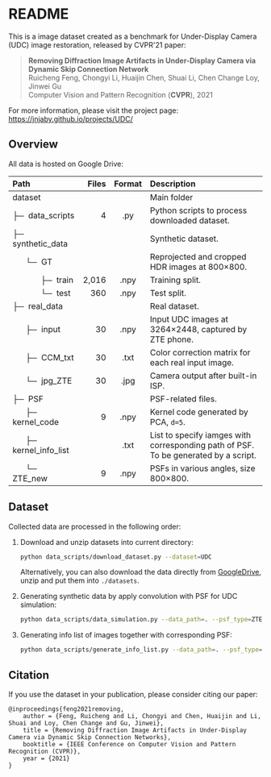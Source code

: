 # README
This is a image dataset created as a benchmark for Under-Display Camera (UDC) image restoration, released by CVPR'21 paper:

> **Removing Diffraction Image Artifacts in Under-Display Camera via
        Dynamic Skip Connection Network**<br>
> Ruicheng Feng, Chongyi Li, Huaijin Chen, Shuai Li, Chen Change Loy, Jinwei Gu<br>
> Computer Vision and Pattern Recognition (**CVPR**), 2021

For more information, please visit the project page:
    https://jnjaby.github.io/projects/UDC/


## Overview
All data is hosted on Google Drive:

| Path  | Files | Format | Description
| :---- | ----: | :---:  | :---------
| dataset | | | Main folder
| &#9500;&#9472;&nbsp; data_scripts | 4 | .py | Python scripts to process downloaded dataset.
| &#9500;&#9472;&nbsp; synthetic_data |  |  | Synthetic dataset.
| &nbsp;&nbsp;&nbsp;&nbsp;&nbsp;&nbsp;&#9492;&#9472;&nbsp; GT |  |  | Reprojected and cropped HDR images at 800&times;800.
| &nbsp;&nbsp;&nbsp;&nbsp;&nbsp;&nbsp;&nbsp;&nbsp;&nbsp;&nbsp;&nbsp;&nbsp;&nbsp;&#9500;&#9472;&nbsp; train | 2,016 | .npy | Training split.
| &nbsp;&nbsp;&nbsp;&nbsp;&nbsp;&nbsp;&nbsp;&nbsp;&nbsp;&nbsp;&nbsp;&nbsp;&nbsp;&#9492;&#9472;&nbsp; test | 360 | .npy | Test split.
| &#9500;&#9472;&nbsp; real_data |  |  | Real dataset.
| &nbsp;&nbsp;&nbsp;&nbsp;&nbsp;&nbsp;&#9500;&#9472;&nbsp; input | 30 | .npy | Input UDC images at 3264&times;2448, captured by ZTE phone.
| &nbsp;&nbsp;&nbsp;&nbsp;&nbsp;&nbsp;&#9500;&#9472;&nbsp; CCM_txt | 30 | .txt | Color correction matrix for each real input image.
| &nbsp;&nbsp;&nbsp;&nbsp;&nbsp;&nbsp;&#9492;&#9472;&nbsp; jpg_ZTE | 30 | .jpg | Camera output after built-in ISP.
| &#9500;&#9472;&nbsp; PSF |  |  | PSF-related files.
| &nbsp;&nbsp;&nbsp;&nbsp;&nbsp;&nbsp;&#9500;&#9472;&nbsp; kernel_code | 9 | .npy | Kernel code generated by PCA, `d=5`.
| &nbsp;&nbsp;&nbsp;&nbsp;&nbsp;&nbsp;&#9500;&#9472;&nbsp; kernel_info_list |  | .txt | List to specify iamges with corresponding path of PSF. To be generated by a script.
| &nbsp;&nbsp;&nbsp;&nbsp;&nbsp;&nbsp;&#9492;&#9472;&nbsp; ZTE_new |  9| .npy | PSFs in various angles, size 800&times;800.



## Dataset

Collected data are processed in the following order:

1. Download and unzip datasets into current directory:

    ```bash
    python data_scripts/download_dataset.py --dataset=UDC
    ```

    Alternatively, you can also download the data directly from [GoogleDrive](https://drive.google.com/drive/folders/13dZxX_9CI6CeS4zKd2SWGeT-7awhgaJF?usp=sharing), unzip and put them into `./datasets`.

1. Generating synthetic data by apply convolution with PSF for UDC simulation:

    ```bash
    python data_scripts/data_simulation.py --data_path=. --psf_type=ZTE_new
    ```

2. Generating info list of images together with corresponding PSF:

    ```bash
    python data_scripts/generate_info_list.py --data_path=. --psf_type=ZTE_new --save_dir=./PSF/kernel_info_list
    ```

## Citation

If you use the dataset in your publication, please consider citing our paper:
```
@inproceedings{feng2021removing,
    author = {Feng, Ruicheng and Li, Chongyi and Chen, Huaijin and Li, Shuai and Loy, Chen Change and Gu, Jinwei},
    title = {Removing Diffraction Image Artifacts in Under-Display Camera via Dynamic Skip Connection Networks},
    booktitle = {IEEE Conference on Computer Vision and Pattern Recognition (CVPR)},
    year = {2021}
}
```
